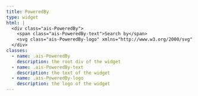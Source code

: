 ```yaml
---
title: PoweredBy
type: widget
html: |
  <div class="ais-PoweredBy">
    <span class="ais-PoweredBy-text">Search by</span>
    <svg class="ais-PoweredBy-logo" xmlns="http://www.w3.org/2000/svg" baseProfile="basic" width="100" height="27" viewBox="0 0 1366 362"><linearGradient id="g" x1="428.258" x2="434.145" y1="404.15" y2="409.85" gradientUnits="userSpaceOnUse" gradientTransform="matrix(94.045 0 0 -94.072 -40381.527 38479.52)"><stop offset="0" stop-color="#00AEFF"></stop><stop offset="1" stop-color="#3369E7"></stop></linearGradient><path d="M61.8 15.4h242.8c23.9 0 43.4 19.4 43.4 43.4v242.9c0 23.9-19.4 43.4-43.4 43.4H61.8c-23.9 0-43.4-19.4-43.4-43.4v-243c0-23.9 19.4-43.3 43.4-43.3z" fill="url(#g)"></path><path d="M187 98.7c-51.4 0-93.1 41.7-93.1 93.2S135.6 285 187 285s93.1-41.7 93.1-93.2-41.6-93.1-93.1-93.1zm0 158.8c-36.2 0-65.6-29.4-65.6-65.6s29.4-65.6 65.6-65.6 65.6 29.4 65.6 65.6-29.3 65.6-65.6 65.6zm0-117.8v48.9c0 1.4 1.5 2.4 2.8 1.7l43.4-22.5c1-.5 1.3-1.7.8-2.7-9-15.8-25.7-26.6-45-27.3-1 0-2 .8-2 1.9zm-60.8-35.9l-5.7-5.7c-5.6-5.6-14.6-5.6-20.2 0l-6.8 6.8c-5.6 5.6-5.6 14.6 0 20.2l5.6 5.6c.9.9 2.2.7 3-.2 3.3-4.5 6.9-8.8 10.9-12.8 4.1-4.1 8.3-7.7 12.9-11 1-.6 1.1-2 .3-2.9zM217.5 89V77.7c0-7.9-6.4-14.3-14.3-14.3h-33.3c-7.9 0-14.3 6.4-14.3 14.3v11.6c0 1.3 1.2 2.2 2.5 1.9 9.3-2.7 19.1-4.1 29-4.1 9.5 0 18.9 1.3 28 3.8 1.2.3 2.4-.6 2.4-1.9z" fill="#FFFFFF"></path><path d="M842.5 267.6c0 26.7-6.8 46.2-20.5 58.6-13.7 12.4-34.6 18.6-62.8 18.6-10.3 0-31.7-2-48.8-5.8l6.3-31c14.3 3 33.2 3.8 43.1 3.8 15.7 0 26.9-3.2 33.6-9.6s10-15.9 10-28.5v-6.4c-3.9 1.9-9 3.8-15.3 5.8-6.3 1.9-13.6 2.9-21.8 2.9-10.8 0-20.6-1.7-29.5-5.1-8.9-3.4-16.6-8.4-22.9-15-6.3-6.6-11.3-14.9-14.8-24.8s-5.3-27.6-5.3-40.6c0-12.2 1.9-27.5 5.6-37.7 3.8-10.2 9.2-19 16.5-26.3 7.2-7.3 16-12.9 26.3-17s22.4-6.7 35.5-6.7c12.7 0 24.4 1.6 35.8 3.5 11.4 1.9 21.1 3.9 29 6.1v155.2zm-108.7-77.2c0 16.4 3.6 34.6 10.8 42.2 7.2 7.6 16.5 11.4 27.9 11.4 6.2 0 12.1-.9 17.6-2.6 5.5-1.7 9.9-3.7 13.4-6.1v-97.1c-2.8-.6-14.5-3-25.8-3.3-14.2-.4-25 5.4-32.6 14.7-7.5 9.3-11.3 25.6-11.3 40.8zm294.3 0c0 13.2-1.9 23.2-5.8 34.1s-9.4 20.2-16.5 27.9c-7.1 7.7-15.6 13.7-25.6 17.9s-25.4 6.6-33.1 6.6c-7.7-.1-23-2.3-32.9-6.6-9.9-4.3-18.4-10.2-25.5-17.9-7.1-7.7-12.6-17-16.6-27.9s-6-20.9-6-34.1c0-13.2 1.8-25.9 5.8-36.7 4-10.8 9.6-20 16.8-27.7s15.8-13.6 25.6-17.8c9.9-4.2 20.8-6.2 32.6-6.2s22.7 2.1 32.7 6.2c10 4.2 18.6 10.1 25.6 17.8 7.1 7.7 12.6 16.9 16.6 27.7 4.2 10.8 6.3 23.5 6.3 36.7zm-40 .1c0-16.9-3.7-31-10.9-40.8-7.2-9.9-17.3-14.8-30.2-14.8-12.9 0-23 4.9-30.2 14.8-7.2 9.9-10.7 23.9-10.7 40.8 0 17.1 3.6 28.6 10.8 38.5 7.2 10 17.3 14.9 30.2 14.9 12.9 0 23-5 30.2-14.9 7.2-10 10.8-21.4 10.8-38.5zm127.1 86.4c-64.1.3-64.1-51.8-64.1-60.1L1051 32l39.1-6.2v183.6c0 4.7 0 34.5 25.1 34.6v32.9zm68.9 0h-39.3V108.1l39.3-6.2v175zm-19.7-193.5c13.1 0 23.8-10.6 23.8-23.7S1177.6 36 1164.4 36s-23.8 10.6-23.8 23.7 10.7 23.7 23.8 23.7zm117.4 18.6c12.9 0 23.8 1.6 32.6 4.8 8.8 3.2 15.9 7.7 21.1 13.4s8.9 13.5 11.1 21.7c2.3 8.2 3.4 17.2 3.4 27.1v100.6c-6 1.3-15.1 2.8-27.3 4.6s-25.9 2.7-41.1 2.7c-10.1 0-19.4-1-27.7-2.9-8.4-1.9-15.5-5-21.5-9.3-5.9-4.3-10.5-9.8-13.9-16.6-3.3-6.8-5-16.4-5-26.4 0-9.6 1.9-15.7 5.6-22.3 3.8-6.6 8.9-12 15.3-16.2 6.5-4.2 13.9-7.2 22.4-9s17.4-2.7 26.6-2.7c4.3 0 8.8.3 13.6.8s9.8 1.4 15.2 2.7v-6.4c0-4.5-.5-8.8-1.6-12.8-1.1-4.1-3-7.6-5.6-10.7-2.7-3.1-6.2-5.5-10.6-7.2s-10-3-16.7-3c-9 0-17.2 1.1-24.7 2.4-7.5 1.3-13.7 2.8-18.4 4.5l-4.7-32.1c4.9-1.7 12.2-3.4 21.6-5.1s19.5-2.6 30.3-2.6zm3.3 141.9c12 0 20.9-.7 27.1-1.9v-39.8c-2.2-.6-5.3-1.3-9.4-1.9-4.1-.6-8.6-1-13.6-1-4.3 0-8.7.3-13.1 1-4.4.6-8.4 1.8-11.9 3.5s-6.4 4.1-8.5 7.2c-2.2 3.1-3.2 4.9-3.2 9.6 0 9.2 3.2 14.5 9 18 5.9 3.6 13.7 5.3 23.6 5.3zM512.9 103c12.9 0 23.8 1.6 32.6 4.8 8.8 3.2 15.9 7.7 21.1 13.4 5.3 5.8 8.9 13.5 11.1 21.7 2.3 8.2 3.4 17.2 3.4 27.1v100.6c-6 1.3-15.1 2.8-27.3 4.6-12.2 1.8-25.9 2.7-41.1 2.7-10.1 0-19.4-1-27.7-2.9-8.4-1.9-15.5-5-21.5-9.3-5.9-4.3-10.5-9.8-13.9-16.6-3.3-6.8-5-16.4-5-26.4 0-9.6 1.9-15.7 5.6-22.3 3.8-6.6 8.9-12 15.3-16.2 6.5-4.2 13.9-7.2 22.4-9s17.4-2.7 26.6-2.7c4.3 0 8.8.3 13.6.8 4.7.5 9.8 1.4 15.2 2.7v-6.4c0-4.5-.5-8.8-1.6-12.8-1.1-4.1-3-7.6-5.6-10.7-2.7-3.1-6.2-5.5-10.6-7.2-4.4-1.7-10-3-16.7-3-9 0-17.2 1.1-24.7 2.4-7.5 1.3-13.7 2.8-18.4 4.5l-4.7-32.1c4.9-1.7 12.2-3.4 21.6-5.1 9.4-1.8 19.5-2.6 30.3-2.6zm3.4 142c12 0 20.9-.7 27.1-1.9v-39.8c-2.2-.6-5.3-1.3-9.4-1.9-4.1-.6-8.6-1-13.6-1-4.3 0-8.7.3-13.1 1-4.4.6-8.4 1.8-11.9 3.5s-6.4 4.1-8.5 7.2c-2.2 3.1-3.2 4.9-3.2 9.6 0 9.2 3.2 14.5 9 18s13.7 5.3 23.6 5.3zm158.5 31.9c-64.1.3-64.1-51.8-64.1-60.1L610.6 32l39.1-6.2v183.6c0 4.7 0 34.5 25.1 34.6v32.9z" fill="#182359"></path></svg>
  </div>
classes:
  - name: .ais-PoweredBy
    description: the root div of the widget
  - name: .ais-PoweredBy-text
    description: the text of the widget
  - name: .ais-PoweredBy-logo
    description: the logo of the widget
---
```

